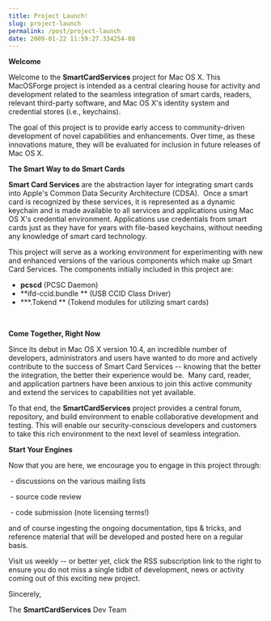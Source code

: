 ```yaml
---
title: Project Launch!
slug: project-launch
permalink: /post/project-launch
date: 2009-01-22 11:59:27.334254-08
---
```


[]()<span style="font-weight: bold;">Welcome</span>

Welcome to the **SmartCardServices** project for Mac OS X. This MacOSForge project is intended as a central clearing house for activity and development related to the seamless integration of smart cards, readers, relevant third-party software, and Mac OS X's identity system and credential stores (i.e., keychains).

The goal of this project is to provide early access to community-driven development of novel capabilities and enhancements. Over time, as these innovations mature, they will be evaluated for inclusion in future releases of Mac OS X.

**The Smart Way to do Smart Cards**

**Smart Card Services** are the abstraction layer for integrating smart cards into Apple's Common Data Security Architecture (CDSA).  Once a smart card is recognized by these services, it is represented as a dynamic keychain and is made available to all services and applications using Mac OS X's credential environment. Applications use credentials from smart cards just as they have for years with file-based keychains, without needing any knowledge of smart card technology.

This project will serve as a working environment for experimenting with new and enhanced versions of the various components which make up Smart Card Services. The components initially included in this project are:

-   **pcscd** (PCSC Daemon)
-   **ifd-ccid.bundle ** (USB CCID Class Driver)
-   **\*.Tokend ** (Tokend modules for utilizing smart cards)

 

**Come Together, Right Now**

Since its debut in Mac OS X version 10.4, an incredible number of developers, administrators and users have wanted to do more and actively contribute to the success of Smart Card Services -- knowing that the better the integration, the better their experience would be.  Many card, reader, and application partners have been anxious to join this active community and extend the services to capabilities not yet available.

To that end, the **SmartCardServices** project provides a central forum, repository, and build environment to enable collaborative development and testing. This will enable our security-conscious developers and customers to take this rich environment to the next level of seamless integration. 

**Start Your Engines**

Now that you are here, we encourage you to engage in this project through:

<span style="white-space: pre;"> </span>- discussions on the various mailing lists

<span style="white-space: pre;"> </span>- source code review

<span style="white-space: pre;"> </span>- code submission (note licensing terms!)

and of course ingesting the ongoing documentation, tips & tricks, and reference material that will be developed and posted here on a regular basis.

Visit us weekly -- or better yet, click the RSS subscription link to the right to ensure you do not miss a single tidbit of development, news or activity coming out of this exciting new project.

Sincerely,

The **SmartCardServices** Dev Team

